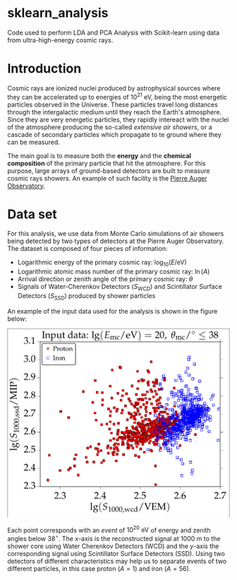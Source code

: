 # sklearn_analysis
Code used to perform LDA and PCA Analysis with Scikit-learn using data from ultra-high-energy cosmic rays.

# Introduction
Cosmic rays are ionized nuclei produced by astrophysical sources where they can be accelerated up to energies of $10^{21}~\mathrm{eV}$, being the most energetic particles observed in the Universe. These particles travel long distances through the intergalactic medium until they reach the Earth's atmosphere. Since they are very energetic particles, they rapidly intereact with the nuclei of the atmosphere producing the so-called _extensive air showers_, or a cascade of secondary particles which propagate to te ground where they can be measured.

The main goal is to measure both the **energy** and the **chemical composition** of the primary particle that hit the atmosphere. For this purpose, large arrays of ground-based detectors are built to measure cosmic rays showers. An example of such facility is the [Pierre Auger Observatory](https://www.auger.org/).

# Data set

For this analysis, we use data from Monte Carlo simulations of air showers being detected by two types of detectors at the Pierre Auger Observatory. The dataset is composed of four pieces of information:
- Logarithmic energy of the primary cosmic ray: $\log_{10}(E / \mathrm{eV})$
- Logarithmic atomic mass number of the primary cosmic ray: $\ln(A)$
- Arrival direction or zenith angle of the primary cosmic ray: $\theta$
- Signals of Water-Cherenkov Detectors ($S_\mathrm{WCD}$) and Scintillator Surface Detectors ($S_\mathrm{SSD}$) produced by shower particles

An example of the input data used for the analysis is shown in the figure below:

![input](plots/input_data.png)

Each point corresponds with an _event_ of $10^{20}~\mathrm{eV}$ of energy and zenith angles below $38^\circ$. The _x_-axis is the reconstructed signal at 1000 m to the shower core using Water Cherenkov Detectors (WCD) and the _y_-axis the corresponding signal using Scintillator Surface Detectors (SSD). Using two detectors of different characteristics may help us to separate events of two different particles, in this case proton ($A = 1$) and iron ($A = 56$). 


